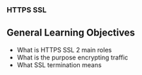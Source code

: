 ### HTTPS SSL

## General Learning Objectives

- What is HTTPS SSL 2 main roles
- What is the purpose encrypting traffic
- What SSL termination means
